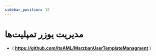 ```yaml
---
sidebar_position: 12
---
```


# مدیریت یوزر تمپلیت‌ها

- ( **https://github.com/ItsAML/MarzbanUserTemplateManagment** )